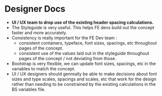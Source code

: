 # Designer Docs

- **UI / UX team to drop use of the existing header spacing calculations.**
- The Styleguide is very useful. This helps FE devs build out the concept faster and more accurately.
- Consistency is really important for the FE Dev team  :
  - consistent containers, typeface, font sizes, spacings, etc throughout pages of the concept.
  - consistent use of the values laid out in the styleguide throughout pages of the concept / not deviating from those.
- Bootstrap is very flexible, we can update font sizes, spacings, etc in the variables to match the concept.
- UI / UX designers should genreally be able to make decisions about font sizes and type scales, spacings and scales, etc that work for the design rather than needing to be constrained by the existing calculations in the BS variables file.